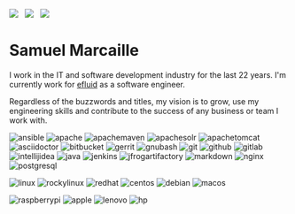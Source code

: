 [![](https://img.shields.io/badge/marcaille-2867B2?style=for-the-badge&logo=linkedin&logoColor=white)](https://www.linkedin.com/in/marcaille/) &nbsp;
[![](https://img.shields.io/badge/MhinTolva-1DA1F2?style=for-the-badge&logo=twitter&logoColor=white)](https://twitter.com/MhinTolva) &nbsp;
[![](https://img.shields.io/badge/mihntolva-8a3ab9?style=for-the-badge&logo=instagram&logoColor=white)](https://www.instagram.com/mihntolva/)

# Samuel Marcaille

I work in the IT and software development industry for the last 22 years. I'm currently work for [efluid](https://www.efluid.com) as a software engineer.

Regardless of the buzzwords and titles, my vision is to grow, use my engineering skills and contribute to the success of any business or team I work with.

![ansible](https://img.shields.io/badge/-Ansible-333333?style=flat-square&logo=ansible)
![apache](https://img.shields.io/badge/-Apache-333333?style=flat-square&logo=apache)
![apachemaven](https://img.shields.io/badge/-Apache%20Maven-333333?style=flat-square&logo=apachemaven)
![apachesolr](https://img.shields.io/badge/-Apache%20Solr-333333?style=flat-square&logo=apachesolr)
![apachetomcat](https://img.shields.io/badge/-Apache%20Tomcat-333333?style=flat-square&logo=apachetomcat)
![asciidoctor](https://img.shields.io/badge/-Asciidoctor-333333?style=flat-square&logo=asciidoctor)
![bitbucket](https://img.shields.io/badge/-bitbucket-333333?style=flat-square&logo=bitbucket)
![gerrit](https://img.shields.io/badge/-Gerrit-333333?style=flat-square&logo=gerrit)
![gnubash](https://img.shields.io/badge/-Bash-333333?style=flat-square&logo=gnubash)
![git](https://img.shields.io/badge/-Git-333333?style=flat-square&logo=git)
![github](https://img.shields.io/badge/-GitHub-333333?style=flat-square&logo=github)
![gitlab](https://img.shields.io/badge/-GitLab-333333?style=flat-square&logo=gitlab)
![intellijidea](https://img.shields.io/badge/-IntelliJ%20IDEA-333333?style=flat-square&logo=intellijidea)
![java](https://img.shields.io/badge/-Java-333333?style=flat-square&logo=java)
![jenkins](https://img.shields.io/badge/-Jenkins-333333?style=flat-square&logo=jenkins)
![jfrogartifactory](https://img.shields.io/badge/-Jfrog%20Artifatcory-333333?style=flat-square&logo=jfrog)
![markdown](https://img.shields.io/badge/-Markdown-333333?style=flat-square&logo=markdown)
![nginx](https://img.shields.io/badge/-NGINX-333333?style=flat-square&logo=nginx)
![postgresql](https://img.shields.io/badge/-PostgreSQL-333333?style=flat-square&logo=postgresql)

![linux](https://img.shields.io/badge/-Linux-333333?style=flat-square&logo=linux)
![rockylinux](https://img.shields.io/badge/-Rocky%20Linux-333333?style=flat-square&logo=rockylinux)
![redhat](https://img.shields.io/badge/-Red%20Hat-333333?style=flat-square&logo=redhat)
![centos](https://img.shields.io/badge/-CentOS-333333?style=flat-square&logo=centos)
![debian](https://img.shields.io/badge/-Debian-333333?style=flat-square&logo=debian)
![macos](https://img.shields.io/badge/-macOS-333333?style=flat-square&logo=macos)

![raspberrypi](https://img.shields.io/badge/-Raspberry%20Pi-333333?style=flat-square&logo=raspberrypi)
![apple](https://img.shields.io/badge/-Apple-333333?style=flat-square&logo=apple)
![lenovo](https://img.shields.io/badge/-Lenovo-333333?style=flat-square&logo=lenovo)
![hp](https://img.shields.io/badge/-HP-333333?style=flat-square&logo=hp)
